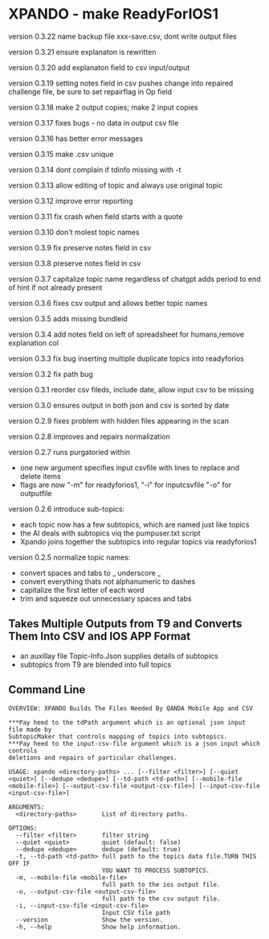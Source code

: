 #  XPANDO - make ReadyForIOS1

version 0.3.22 name backup file xxx-save.csv, dont write output files

version 0.3.21 ensure explanaton is rewritten

version 0.3.20 add explanaton field to csv input/output

version 0.3.19 setting notes field in csv pushes change into repaired challenge file, be sure to set repairflag in Op field 

version 0.3.18 make 2 output copies; make 2 input copies

version 0.3.17 fixes bugs - no data in output csv file

version 0.3.16 has better error messages

version 0.3.15 make <outputfile>.csv unique

version 0.3.14 dont complain if tdinfo missing with -t

version 0.3.13 allow editing of topic and always use original topic 

version 0.3.12 improve error reporting

version 0.3.11 fix crash when field starts with a quote

version 0.3.10 don't molest topic names

version 0.3.9 fix preserve notes field in csv

version 0.3.8 preserve notes field in csv

version 0.3.7 capitalize topic name regardless of chatgpt 
              adds period to end of hint if not already present

version 0.3.6 fixes csv output and allows better topic names

version 0.3.5 adds missing bundleid

version 0.3.4 add notes field on left of spreadsheet for humans,remove explanation col

version 0.3.3 fix bug inserting multiple duplicate topics into readyforios

version 0.3.2 fix path bug

version 0.3.1 reorder csv fileds, include date, allow input csv to be missing

version 0.3.0 ensures output in both json and csv is sorted by date

version 0.2.9 fixes problem with hidden files appearing in the scan

version 0.2.8 improves and repairs normalization


version 0.2.7 runs purgatoried within
  - one new argument specifies input csvfile with lines to replace and delete items
  - flags are now "-m" for readyforios1, "-i" for inputcsvfile "-o" for outputfile

version 0.2.6 introduce sub-topics:
 - each topic now has a few subtopics, which are named just like topics
 - the AI deals with subtopics viq the pumpuser.txt script
 - Xpando joins together the subtopics into regular topics via readyforios1
 

version 0.2.5 normalize topic names:
- convert spaces and tabs to _ underscore _
- convert everything thats not alphanumeric to dashes
- capitalize the first letter of each word
- trim and squeeze out unnecessary spaces and tabs

## Takes Multiple Outputs from T9 and Converts Them Into CSV and IOS APP Format 
- an auxillay file Topic-Info.Json supplies details of subtopics
- subtopics from T9 are blended into full topics 

## Command Line

```
OVERVIEW: XPANDO Builds The Files Needed By QANDA Mobile App and CSV

***Pay heed to the tdPath argument which is an optional json input file made by
SubtopicMaker that controls mapping of topics into subtopics. 
***Pay heed to the input-csv-file argument which is a json input which controls
deletions and repairs of particular challenges.

USAGE: xpando <directory-paths> ... [--filter <filter>] [--quiet <quiet>] [--dedupe <dedupe>] [--td-path <td-path>] [--mobile-file <mobile-file>] [--output-csv-file <output-csv-file>] [--input-csv-file <input-csv-file>]

ARGUMENTS:
  <directory-paths>       List of directory paths.

OPTIONS:
  --filter <filter>       filter string
  --quiet <quiet>         quiet (default: false)
  --dedupe <dedupe>       dedupe (default: true)
  -t, --td-path <td-path> full path to the topics data file.TURN THIS OFF IF
                          YOU WANT TO PROCESS SUBTOPICS.
  -m, --mobile-file <mobile-file>
                          full path to the ios output file.
  -o, --output-csv-file <output-csv-file>
                          full path to the csv output file.
  -i, --input-csv-file <input-csv-file>
                          Input CSV file path
  --version               Show the version.
  -h, --help              Show help information.
```
